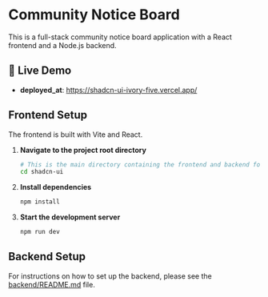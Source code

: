 # Community Notice Board

This is a full-stack community notice board application with a React frontend and a Node.js backend.

## 🚀 Live Demo

- **deployed_at**: https://shadcn-ui-ivory-five.vercel.app/


## Frontend Setup

The frontend is built with Vite and React.

1.  **Navigate to the project root directory**

    ```bash
    # This is the main directory containing the frontend and backend folders
    cd shadcn-ui
    ```

2.  **Install dependencies**

    ```bash
    npm install
    ```

3.  **Start the development server**

    ```bash
    npm run dev
    ```

## Backend Setup

For instructions on how to set up the backend, please see the [backend/README.md](backend/README.md) file.

